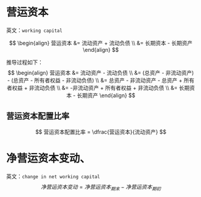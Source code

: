 # 营运资本

英文：`working capital`

$$
\begin{align}
营运资本 &= 流动资产 + 流动负债 \\
&= 长期资本 - 长期资产
\end{align}
$$

推导过程如下：
$$
\begin{align}
营运资本 &= 流动资产 - 流动负债 \\
&= (总资产 - 非流动资产) - (总资产 - 所有者权益 - 非流动负债) \\
&= 总资产 - 非流动资产 - 总资产 + 所有者权益 + 非流动负债 \\
&= -非流动资产 + 所有者权益 + 非流动负债 \\
&= 长期资本 - 长期资产
\end{align}
$$

## 营运资本配置比率

$$
营运资本配置比率 = \dfrac{营运资本}{流动资产}
$$



# 净营运资本变动、

英文：`change in net working capital`
$$
净营运资本变动 = 净营运资本_{期末} - 净营运资本_{期初}
$$

